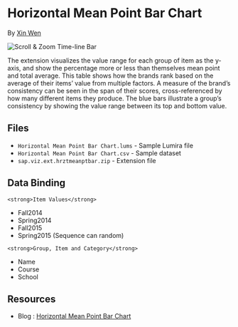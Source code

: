 Horizontal Mean Point Bar Chart
=======================
By [Xin Wen](http://scn.sap.com/people/wendy.xin.wen)

![Scroll & Zoom Time-line Bar](https://github.com/SAP/lumira-extension-viz/blob/master/Horizontal_Mean_Point_Bar_Chart/Horizontal%20Mean%20Point%20Bar%20Chart.png)

The extension visualizes the value range for each group of item as the y-axis, and show the percentage more or less than themselves mean point and total average. This table shows how the brands rank based on the average of their items’ value from multiple factors. A measure of the brand’s consistency can be seen in the span of their scores, cross-referenced by how many different items they produce. The blue bars illustrate a group’s consistency by showing the value range between its top and bottom value.

Files
------
* `Horizontal Mean Point Bar Chart.lums` - Sample Lumira file
* `Horizontal Mean Point Bar Chart.csv` - Sample dataset
* `sap.viz.ext.hrztmeanptbar.zip` - Extension file

Data Binding
------------
`<strong>Item Values</strong>`
* Fall2014
* Spring2014
* Fall2015
* Spring2015 (Sequence can random)

`<strong>Group, Item and Category</strong>`
* Name
* Course
* School

Resources
---------
* Blog : [Horizontal Mean Point Bar Chart](http://scn.sap.com/community/lumira/blog/2016/02/06/horizontal-mean-point-bar-chart--range-bar-with-mean-value)
